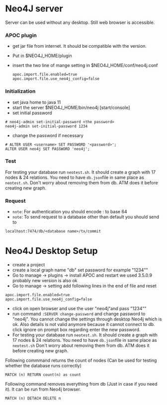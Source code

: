 # Neo4J server  
Server can be used without any desktop. Still web browser is accessible.

### APOC plugin
- get jar file from internet. It should be compatible with the version.
- Put in $NEO4J_HOME/plugin
- insert the two line of mange setting in $NEO4J_HOME/conf/neo4j.conf
   
    ````
    apoc.import.file.enabled=true
    apoc.import.file.use_neo4j_config=false
    ````

### Initialization
- set java home to java 11
- start the server $NEO4J_HOME/bin/neo4j [start/console]
- set initial password 
````
# neo4j-admin set-initial-password <the password>
neo4j-admin set-initial-password 1234
````
- change the password if necessary
````
# ALTER USER <username> SET PASSWORD '<password>';
ALTER USER neo4j SET PASSWORD 'neo4j';
````

### Test
For testing your database run `neotest.sh`.
It should create a graph with 17 nodes & 24 relations. You need to have `db.json`file in same place as `neotest.sh`.
Don't worry about removing them from db. ATM does it before creating new graph. 


### Request 
- `note`: For authentication you should encode <user>:<pass> to base 64
- `note`: To send request to a database other than default you should send to 
```
localhost:7474/db/<database name>/tx/commit
```

# Neo4J Desktop Setup
- create a project
- create a local graph name "db" set password for example "1234""
- Go to manage -> plugins -> install APOC and restart we used 3.5.0.9 probably new version is also ok 
- Go to manage -> setting add following lines  in the end of file and reset

````
apoc.import.file.enabled=true
apoc.import.file.use_neo4j_config=false
````

- click on open browser and use the user "neo4j"and pass "1234""
- run command `:SERVER change-password` and change password to "neo4j". You cannot change the settings through desktop Neo4j which is ok. Also details is not valid anymore because it cannot connect to db. click ignore on prompt box regarding enter the new password. 
- For testing your database run `neotest.sh`. It should create a graph with 17 nodes & 24 relations. You need to have `db.json`file in same place as `neotest.sh`  Don't worry about removing them from db. ATM does it before creating new graph. 

Following commmand returns the count of nodes (Can be used for testing whether the database runs correctly)
````
MATCH (n) RETURN count(n) as count
````


Following command removes everything from db (Just in case if you need it). It can be run from Neo4j browser.
````
MATCH (n) DETACH DELETE n
````

